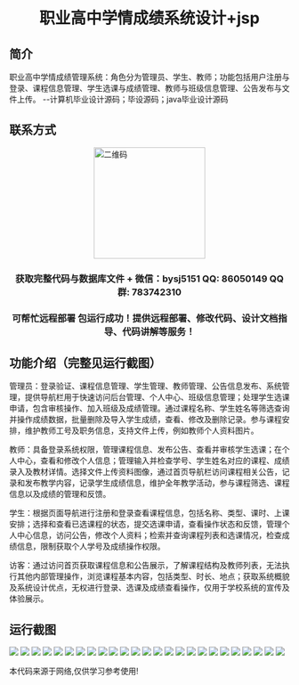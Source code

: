 <p><h1 align="center">职业高中学情成绩系统设计+jsp</h1></p>

## 简介
职业高中学情成绩管理系统：角色分为管理员、学生、教师；功能包括用户注册与登录、课程信息管理、学生选课与成绩管理、教师与班级信息管理、公告发布与文件上传。    --计算机毕业设计源码；毕设源码；java毕业设计源码


## 联系方式
<img src="https://bs-1329754181.cos.ap-shanghai.myqcloud.com/wx.jpg" alt="二维码" style="display: block; margin: 0 auto;" width="200px">
<p><h3 align="center">获取完整代码与数据库文件 + 微信：bysj5151 QQ: 86050149 QQ群: 783742310</h3></p>
<p><h3 align="center">可帮忙远程部署 包运行成功！提供远程部署、修改代码、设计文档指导、代码讲解等服务！</h3></p>

## 功能介绍（完整见运行截图）
管理员：登录验证、课程信息管理、学生管理、教师管理、公告信息发布、系统管理，提供导航栏用于快速访问后台管理、个人中心、班级信息管理；处理学生选课申请，包含审核操作、加入班级及成绩管理。通过课程名称、学生姓名等筛选查询并操作成绩数据，批量删除及导入学生成绩，查看、修改及删除记录。参与课程安排，维护教师工号及职务信息，支持文件上传，例如教师个人资料图片。

教师：具备登录系统权限，管理课程信息、发布公告、查看并审核学生选课；在个人中心，查看和修改个人信息；管理输入并检查学号、学生姓名对应的课程、成绩录入及教材详情。选择文件上传资料图像，通过首页导航栏访问课程相关公告，记录和发布教学内容，记录学生成绩信息，维护全年教学活动，参与课程筛选、课程信息以及成绩的管理和反馈。

学生：根据页面导航进行注册和登录查看课程信息，包括名称、类型、课时、上课安排；选择和查看已选课程的状态，提交选课申请，查看操作状态和反馈，管理个人中心信息，访问公告，修改个人资料；检索并查询课程列表和选课情况，检查成绩信息，限制获取个人学号及成绩操作权限。

访客：通过访问首页获取课程信息和公告展示，了解课程结构及教师列表，无法执行其他内部管理操作，浏览课程基本内容，包括类型、时长、地点；获取系统概貌及系统设计优点，无权进行登录、选课及成绩查看操作，仅用于学校系统的宣传及体验展示。


## 运行截图
![](img/001.jpg)
![](img/002.jpg)
![](img/003.jpg)
![](img/004.jpg)
![](img/005.jpg)
![](img/006.jpg)
![](img/007.jpg)
![](img/008.jpg)
![](img/009.jpg)
![](img/010.jpg)
![](img/011.jpg)
![](img/012.jpg)
![](img/013.jpg)
![](img/014.jpg)
![](img/015.jpg)
![](img/016.jpg)
![](img/017.jpg)
![](img/018.jpg)
![](img/019.jpg)
![](img/020.jpg)
![](img/021.jpg)
![](img/022.jpg)
![](img/023.jpg)
![](img/024.jpg)
![](img/025.jpg)

<p>本代码来源于网络,仅供学习参考使用!</p>
